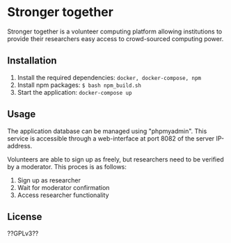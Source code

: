 # Stronger together

Stronger together is a volunteer computing platform allowing institutions to provide their researchers easy access to
crowd-sourced computing power.

## Installation

1. Install the required dependencies: `docker, docker-compose, npm`
2. Install npm packages: `$ bash npm_build.sh`
3. Start the application: `docker-compose up`

## Usage

The application database can be managed using "phpmyadmin". This service is accessible through a web-interface at port
8082 of the server IP-address.

Volunteers are able to sign up as freely, but researchers need to be verified by a moderator. This proces is as follows:

1. Sign up as researcher
2. Wait for moderator confirmation
3. Access researcher functionality

## License

??GPLv3??
